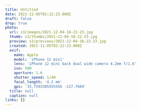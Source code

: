 ```yaml
---
title: Untitled
date: 2021-12-05T02:22:23.000Z
draft: false
drop: true
photo:
  url: s3/images/2021-12-04-18-22-23.jpg
  thumb: s3/thumbs/2021-12-04-18-22-23.jpg
  preview: s3/previews/2021-12-04-18-22-23.jpg
  created: 2021-12-05T02:22:23.000Z
  exif:
    make: Apple
    model: 'iPhone 12 mini'
    lens: 'iPhone 12 mini back dual wide camera 4.2mm f/1.6'
    iso: 500
    aperture: 1.6
    shutter_speed: 1/40
    focal_length: '4.2 mm'
    gps: '33.7593305555556 -117.7669'
  title: null
  caption: null
links: []
---
```

